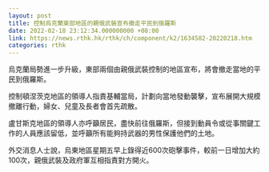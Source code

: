 ```yaml
---
layout: post
title: 控制烏克蘭東部地區的親俄武裝宣布撤走平民到俄羅斯
date: 2022-02-18 23:12:34.000000000 +08:00
link: https://news.rthk.hk/rthk/ch/component/k2/1634582-20220218.htm
categories: rthk
---
```


烏克蘭局勢進一步升級，東部兩個由親俄武裝控制的地區宣布，將會撤走當地的平民到俄羅斯。

控制頓涅茨克地區的領導人指責基輔當局，計劃向當地發動襲擊，宣布展開大規模撤離行動，婦女、兒童及長者會首先疏散。

盧甘斯克地區的領導人亦呼籲居民，盡快前往俄羅斯，但接到動員令或從事關鍵工作的人員應該留低，並呼籲所有能夠持武器的男性保護他們的土地。

外交消息人士說，烏東地區星期五早上錄得近600次砲擊事件，較前一日增加大約100次，親俄武裝及政府軍互相指責對方開火。

